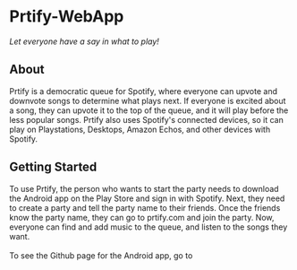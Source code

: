 # Prtify-WebApp
<i>Let everyone have a say in what to play!</i>


<h2>About</h2>
Prtify is a democratic queue for Spotify, where everyone can upvote and downvote songs to determine what plays next.  If everyone is 
excited about a song, they can upvote it to the top of the queue, and it will play before the less popular songs.  Prtify also
uses Spotify's connected devices, so it can play on Playstations, Desktops, Amazon Echos, and other devices with Spotify. 


<h2>Getting Started</h2>
To use Prtify, the person who wants to start the party needs to download the Android app on the Play Store and sign in with Spotify.
Next, they need to create a party and tell the party name to their friends.  Once the friends know the party name, they can go
to prtify.com and join the party.  Now, everyone can find and add music to the queue, and listen to the songs they want.
</br></br>
To see the Github page for the Android app, go to <a href="https://github.com/ianleshan/Prtify-android</a>
</br></br>
Ben Seibold, Jon Higgens, Ian Leshan, and Satya Kranthi </br>
<i>Hackathon 2017</i> 
